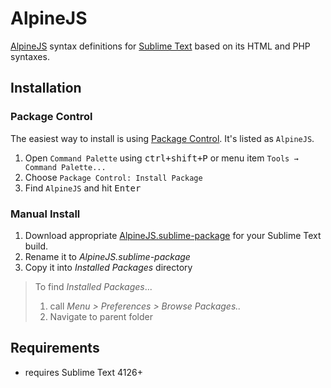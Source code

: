 AlpineJS
========

[AlpineJS](https://alpinejs.dev) syntax definitions for [Sublime Text](https://www.sublimetext.com) based on its HTML and PHP syntaxes.

## Installation

### Package Control

The easiest way to install is using [Package Control](https://packagecontrol.io). It's listed as `AlpineJS`.

1. Open `Command Palette` using <kbd>ctrl+shift+P</kbd> or menu item `Tools → Command Palette...`
2. Choose `Package Control: Install Package`
3. Find `AlpineJS` and hit <kbd>Enter</kbd>

### Manual Install

1. Download appropriate [AlpineJS.sublime-package](https://github.com/SublimeText/AlpineJS/releases) for your Sublime Text build.
2. Rename it to _AlpineJS.sublime-package_
3. Copy it into _Installed Packages_ directory
   
> To find _Installed Packages_...
>
> 1. call _Menu > Preferences > Browse Packages.._
> 2. Navigate to parent folder

## Requirements

- requires Sublime Text 4126+
